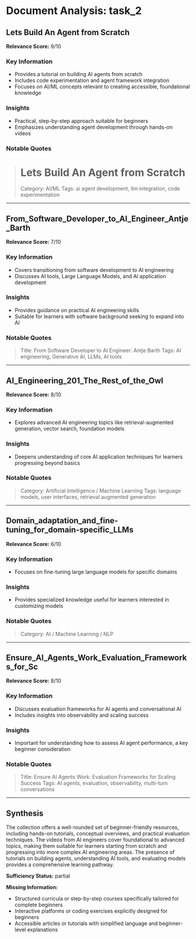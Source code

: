 # Document Analysis: task_2

## Lets Build An Agent from Scratch
**Relevance Score:** 9/10

### Key Information
- Provides a tutorial on building AI agents from scratch
- Includes code experimentation and agent framework integration
- Focuses on AI/ML concepts relevant to creating accessible, foundational knowledge

### Insights
- Practical, step-by-step approach suitable for beginners
- Emphasizes understanding agent development through hands-on videos

### Notable Quotes
> # Lets Build An Agent from Scratch
> Category: AI/ML
> Tags: ai agent development, llm integration, code experimentation

---

## From_Software_Developer_to_AI_Engineer_Antje_Barth
**Relevance Score:** 7/10

### Key Information
- Covers transitioning from software development to AI engineering
- Discusses AI tools, Large Language Models, and AI application development

### Insights
- Provides guidance on practical AI engineering skills
- Suitable for learners with software background seeking to expand into AI

### Notable Quotes
> Title: From Software Developer to AI Engineer: Antje Barth
> Tags: AI engineering, Generative AI, LLMs, AI tools

---

## AI_Engineering_201_The_Rest_of_the_Owl
**Relevance Score:** 8/10

### Key Information
- Explores advanced AI engineering topics like retrieval-augmented generation, vector search, foundation models

### Insights
- Deepens understanding of core AI application techniques for learners progressing beyond basics

### Notable Quotes
> Category: Artificial Intelligence / Machine Learning
> Tags: language models, user interfaces, retrieval augmented generation

---

## Domain_adaptation_and_fine-tuning_for_domain-specific_LLMs
**Relevance Score:** 6/10

### Key Information
- Focuses on fine-tuning large language models for specific domains

### Insights
- Provides specialized knowledge useful for learners interested in customizing models

### Notable Quotes
> Category: AI / Machine Learning / NLP

---

## Ensure_AI_Agents_Work_Evaluation_Frameworks_for_Sc
**Relevance Score:** 8/10

### Key Information
- Discusses evaluation frameworks for AI agents and conversational AI
- Includes insights into observability and scaling success

### Insights
- Important for understanding how to assess AI agent performance, a key beginner consideration

### Notable Quotes
> Title: Ensure AI Agents Work: Evaluation Frameworks for Scaling Success
> Tags: AI agents, evaluation, observability, multi-turn conversations

---

## Synthesis
The collection offers a well-rounded set of beginner-friendly resources, including hands-on tutorials, conceptual overviews, and practical evaluation techniques. The videos from AI engineers cover foundational to advanced topics, making them suitable for learners starting from scratch and progressing into more complex AI engineering areas. The presence of tutorials on building agents, understanding AI tools, and evaluating models provides a comprehensive learning pathway.

**Sufficiency Status:** partial

**Missing Information:**
- Structured curricula or step-by-step courses specifically tailored for complete beginners
- Interactive platforms or coding exercises explicitly designed for beginners
- Accessible articles or tutorials with simplified language and beginner-level explanations
